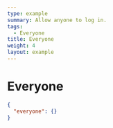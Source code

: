 ```yaml
---
type: example
summary: Allow anyone to log in.
tags:
  - Everyone
title: Everyone
weight: 4
layout: example
---
```


# Everyone

```json
{
  "everyone": {}
}
```
